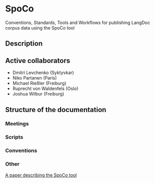 # SpoCo
Conventions, Standards, Tools and Workflows for publishing LangDoc corpus data using the SpoCo tool

## Description

## Active collaborators
* Dmitri Levchenko (Syktyvkar)
* Niko Partanen (Paris)
* Michael Rießler (Freiburg)
* Ruprecht von Waldenfels (Oslo)
* Joshua Wilbur (Freiburg)

## Structure of the documentation

### Meetings

### Scripts

### Conventions

### Other
[A paper describing the SpoCo tool](http://www.academia.edu/32119834/Ruprecht_von_Waldenfels_Micha%C5%82_Wo%C5%BAniak_t.a._._SpoCo_-a_simple_and_adaptable_web_interface_for_dialect_corpora._Accepted_for_Journal_for_Language_Technology_and_Computational_Linguistic)
